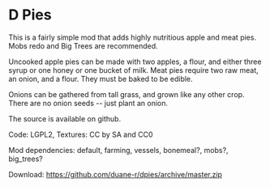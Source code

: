 # D Pies

This is a fairly simple mod that adds highly nutritious apple and meat pies. Mobs redo and Big Trees are recommended.

Uncooked apple pies can be made with two apples, a flour, and either three syrup or one honey or one bucket of milk. Meat pies require two raw meat, an onion, and a flour. They must be baked to be edible.

Onions can be gathered from tall grass, and grown like any other crop. There are no onion seeds -- just plant an onion.


The source is available on github.

Code: LGPL2, Textures: CC by SA and CC0

Mod dependencies: default, farming, vessels, bonemeal?, mobs?, big_trees?

Download: https://github.com/duane-r/dpies/archive/master.zip
